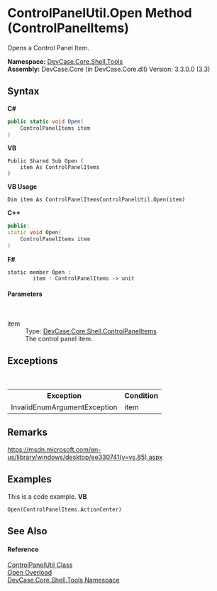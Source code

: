 # ControlPanelUtil.Open Method (ControlPanelItems)
 

Opens a Control Panel Item.

**Namespace:**&nbsp;<a href="N_DevCase_Core_Shell_Tools">DevCase.Core.Shell.Tools</a><br />**Assembly:**&nbsp;DevCase.Core (in DevCase.Core.dll) Version: 3.3.0.0 (3.3)

## Syntax

**C#**<br />
``` C#
public static void Open(
	ControlPanelItems item
)
```

**VB**<br />
``` VB
Public Shared Sub Open ( 
	item As ControlPanelItems
)
```

**VB Usage**<br />
``` VB Usage
Dim item As ControlPanelItemsControlPanelUtil.Open(item)
```

**C++**<br />
``` C++
public:
static void Open(
	ControlPanelItems item
)
```

**F#**<br />
``` F#
static member Open : 
        item : ControlPanelItems -> unit 

```


#### Parameters
&nbsp;<dl><dt>item</dt><dd>Type: <a href="T_DevCase_Core_Shell_ControlPanelItems">DevCase.Core.Shell.ControlPanelItems</a><br />The control panel item.</dd></dl>

## Exceptions
&nbsp;<table><tr><th>Exception</th><th>Condition</th></tr><tr><td>InvalidEnumArgumentException</td><td>item</td></tr></table>

## Remarks
<a href="https://msdn.microsoft.com/en-us/library/windows/desktop/ee330741(v=vs.85).aspx" target="_blank">https://msdn.microsoft.com/en-us/library/windows/desktop/ee330741(v=vs.85).aspx</a>

## Examples
This is a code example. 
**VB**<br />
``` VB
Open(ControlPanelItems.ActionCenter)
```


## See Also


#### Reference
<a href="T_DevCase_Core_Shell_Tools_ControlPanelUtil">ControlPanelUtil Class</a><br /><a href="Overload_DevCase_Core_Shell_Tools_ControlPanelUtil_Open">Open Overload</a><br /><a href="N_DevCase_Core_Shell_Tools">DevCase.Core.Shell.Tools Namespace</a><br />